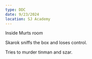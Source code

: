 ```yaml
---
type: DDC
date: 9/23/2024
location: SJ Academy
---
```


Inside Murts room

Skarok sniffs the box and loses control. 

Tries to murder tinman and szar.
